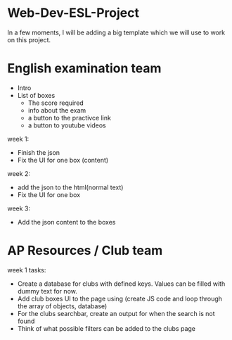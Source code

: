 # Web-Dev-ESL-Project

In a few moments, I will be adding a big template which we will use to work on this project.


# English examination team
 - Intro
 - List of boxes
    - The score required
    - info about the exam
    - a button to the practivce link
    - a button to youtube videos

week 1:
- Finish the json 
- Fix the UI for one box (content)

week 2: 
- add the json to the html(normal text)
- Fix the UI for one box

week 3: 
- Add the json content to the boxes

# AP Resources / Club team

week 1 tasks:
- Create a database for clubs with defined keys. Values can be filled with dummy text for now.
- Add club boxes UI to the page using (create JS code and loop through the array of objects, database)
- For the clubs searchbar, create an output for when the search is not found
- Think of what possible filters can be added to the clubs page